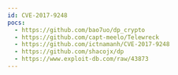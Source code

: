 ```yaml
---
id: CVE-2017-9248
pocs:
  - https://github.com/bao7uo/dp_crypto
  - https://github.com/capt-meelo/Telewreck
  - https://github.com/ictnamanh/CVE-2017-9248
  - https://github.com/shacojx/dp
  - https://www.exploit-db.com/raw/43873
---
```

